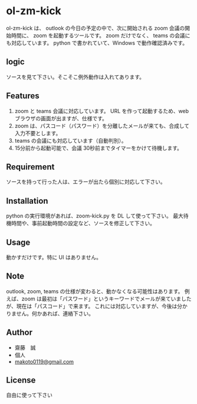 # ol-zm-kick
ol-zm-kick は、 outlook の今日の予定の中で、次に開始される zoom 会議の開始時間に、 zoom を起動するツールです。 zoom だけでなく、 teams の会議にも対応しています。 python で書かれていて、Windows で動作確認済みです。

## logic
ソースを見て下さい。そこそこ例外動作は入れてあります。

## Features
1. zoom と teams 会議に対応しています。 URL を作って起動するため、web ブラウザの画面が出ますが、仕様です。
2. zoom は、パスコード（パスワード）を分離したメールが来ても、合成して入力不要とします。
3. teams の会議にも対応しています（自動判別）。
4. 15分前から起動可能で、会議 30秒前までタイマーをかけて待機します。

## Requirement
ソースを持って行った人は、エラーが出たら個別に対応して下さい。

## Installation
python の実行環境があれば、zoom-kick.py を DL して使って下さい。
最大待機時間や、事前起動時間の設定など、ソースを修正して下さい。

## Usage
動かすだけです。特に UI はありません。

## Note
outlook, zoom, teams の仕様が変わると、動かなくなる可能性はあります。
例えば、zoom は最初は「パスワード」というキーワードでメールが来ていましたが、現在は「パスコード」で来ます。
これには対応していますが、今後は分かりません。何かあれば、連絡下さい。

## Author
* 齋藤　誠
* 個人
* makoto0119@gmail.com

## License
自由に使って下さい